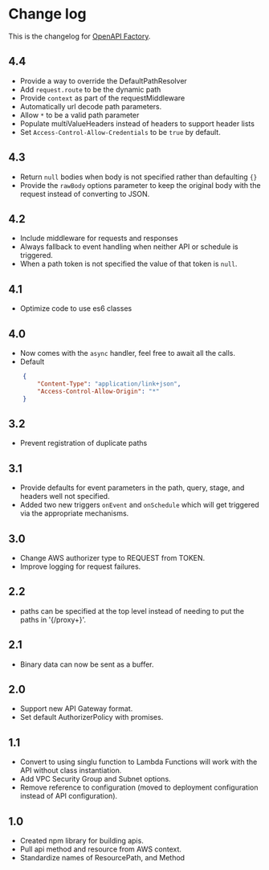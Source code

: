 # Change log
This is the changelog for [OpenAPI Factory](readme.md).

## 4.4 ##
* Provide a way to override the DefaultPathResolver
* Add `request.route` to be the dynamic path
* Provide `context` as part of the requestMiddleware
* Automatically url decode path parameters.
* Allow `*` to be a valid path parameter
* Populate multiValueHeaders instead of headers to support header lists
* Set `Access-Control-Allow-Credentials` to be `true` by default.

## 4.3 ##
* Return `null` bodies when body is not specified rather than defaulting `{}`
* Provide the `rawBody` options parameter to keep the original body with the request instead of converting to JSON.

## 4.2 ##
* Include middleware for requests and responses
* Always fallback to event handling when neither API or schedule is triggered.
* When a path token is not specified the value of that token is `null`.

## 4.1 ##
* Optimize code to use es6 classes

## 4.0 ##
* Now comes with the `async` handler, feel free to await all the calls.
* Default
```json
    {
        "Content-Type": "application/link+json",
        "Access-Control-Allow-Origin": "*"
    }
```
## 3.2 ##
* Prevent registration of duplicate paths

## 3.1 ##
* Provide defaults for event parameters in the path, query, stage, and headers well not specified.
* Added two new triggers `onEvent` and `onSchedule` which will get triggered via the appropriate mechanisms.

## 3.0 ##
* Change AWS authorizer type to REQUEST from TOKEN.
* Improve logging for request failures.

## 2.2 ##
* paths can be specified at the top level instead of needing to put the paths in '{/proxy+}'.

## 2.1 ##
* Binary data can now be sent as a buffer.

## 2.0 ##
* Support new API Gateway format.
* Set default AuthorizerPolicy with promises.

## 1.1 ##
* Convert to using singlu function to Lambda Functions will work with the API without class instantiation.
* Add VPC Security Group and Subnet options.
* Remove reference to configuration (moved to deployment configuration instead of API configuration).

## 1.0 ##
* Created npm library for building apis.
* Pull api method and resource from AWS context.
* Standardize names of ResourcePath, and Method

